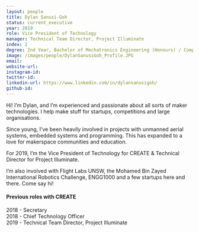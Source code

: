 ```yaml
---
layout: people
title: Dylan Sanusi-Goh
status: current_executive
year: 2019
role: Vice President of Technology
manager: Technical Team Director, Project Illuminate
index: 2
degree: 2nd Year, Bachelor of Mechatronics Engineering (Honours) / Computer Science 
image: /images/people/DylanSanusiGoh_Profile.JPG
email:
website-url: 
instagram-id: 
twitter-id: 
linkedin-url: https://www.linkedin.com/in/dylansanusigoh/
github-id: 
---
```

Hi! I’m Dylan, and I’m experienced and passionate about all sorts of maker technologies.
I help make stuff for startups, competitions and large organisations. <br>

Since young, I’ve been heavily involved in projects with unmanned aerial systems, embedded systems and programming. This has expanded to a love for makerspace communities and education. <br>

For 2019, I’m the Vice President of Technology for CREATE & Technical Director for Project Illuminate. <br>

I’m also involved with Flight Labs UNSW, the Mohamed Bin Zayed International Robotics Challenge, ENGG1000 and a few startups here and there. Come say hi!
<h4>Previous roles with CREATE</h4>
2018 - Secretary<br>
2018 - Chief Technology Officer<br>
2019 - Technical Team Director, Project Illuminate
